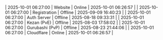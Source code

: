 | 2025-10-01 06:27:00 | Website | Online | 2025-10-01 06:26:57 |
| 2025-10-01 06:27:00 | Registration | Offline | 2025-09-09 16:40:23 |
| 2025-10-01 06:27:00 | Auth Server | Offline | 2025-08-18 09:33:31 |
| 2025-10-01 06:27:00 | Kezan (PvE) | Offline | 2025-08-03 17:58:02 |
| 2025-10-01 06:27:00 | Gurubashi (PvP) | Offline | 2025-08-23 21:44:06 |
| 2025-10-01 06:27:00 | Cloudflare | Online | 2025-10-01 06:26:57 |
